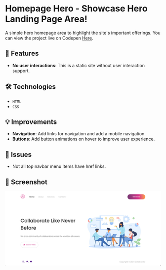 # Homepage Hero - Showcase Hero Landing Page Area!
 
A simple hero homepage area to highlight the site's important offerings. You can view the project live on Codepen [Here](https://codepen.io/benjaminkyamanywa/pen/oNVWQgO). 

## 🚀 Features

- **No user interactions**: This is a static site without user interaction support.

## 🛠️ Technologies

- `HTML`
- `CSS`

## 💡 Improvements

- **Navigation**: Add links for navigation and add a mobile navigation.
- **Buttons**: Add button animations on hover to improve user experience.

## 🐞 Issues

- Not all top navbar menu items have href links.

## 📸 Screenshot

![Hero Area Homepage screenshot example](./assets/simple%20homepage%202024-07-11%20at%208.50.46%20AM.png)

